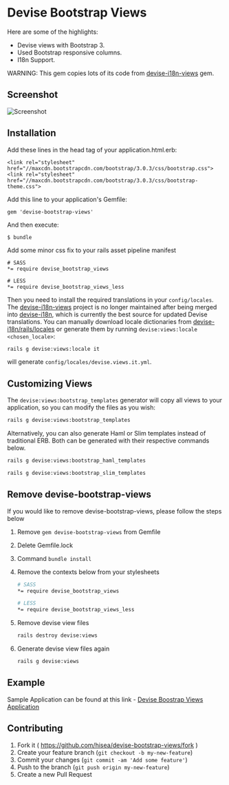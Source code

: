 # Devise Bootstrap Views

Here are some of the highlights:

* Devise views with Bootstrap 3.
* Used Bootstrap responsive columns.
* I18n Support.

WARNING:
This gem copies lots of its code from [devise-i18n-views](https://github.com/mcasimir/devise-i18n-views) gem.

## Screenshot
![Screenshot](https://raw.githubusercontent.com/hisea/devise-bootstrap-views/master/Screenshot.png)

## Installation

Add these lines in the head tag of your application.html.erb:
    
    <link rel="stylesheet" href="//maxcdn.bootstrapcdn.com/bootstrap/3.0.3/css/bootstrap.css">
    <link rel="stylesheet" href="//maxcdn.bootstrapcdn.com/bootstrap/3.0.3/css/bootstrap-theme.css">

Add this line to your application's Gemfile:

    gem 'devise-bootstrap-views'

And then execute:

    $ bundle

Add some minor css fix to your rails asset pipeline manifest

    # SASS
    *= require devise_bootstrap_views

    # LESS
    *= require devise_bootstrap_views_less

Then you need to install the required translations in your `config/locales`. The  [devise-i18n-views](https://github.com/mcasimir/devise-i18n-views) project is no longer maintained after being merged into [devise-i18n](https://github.com/tigrish/devise-i18n), which is currently the best source for updated Devise translations. You can manually download locale dictionaries from [devise-i18n/rails/locales](https://github.com/tigrish/devise-i18n/tree/master/rails/locales) or generate them by running `devise:views:locale <chosen_locale>`:

``` sh
rails g devise:views:locale it
```

will generate `config/locales/devise.views.it.yml`.

## Customizing Views

The `devise:views:bootstrap_templates` generator will copy all views to your application, so you can modify the files as you wish:

``` sh
rails g devise:views:bootstrap_templates
```
Alternatively, you can also generate Haml or Slim templates instead of traditional ERB. Both can be generated with their respective commands below.

``` sh
rails g devise:views:bootstrap_haml_templates
```

``` sh
rails g devise:views:bootstrap_slim_templates
```

## Remove devise-bootstrap-views
If you would like to remove devise-bootstrap-views, please follow the steps below

1. Remove `gem devise-bootstrap-views` from Gemfile
2. Delete Gemfile.lock
3. Command `bundle install`
4. Remove the contexts below from your stylesheets

    ```sh
    # SASS
    *= require devise_bootstrap_views

    # LESS
    *= require devise_bootstrap_views_less
    ```

5. Remove devise view files 
    ```sh
    rails destroy devise:views
    ```
6. Generate devise view files again
    ```sh
    rails g devise:views
    ```

## Example

Sample Application can be found at this link - [Devise Boostrap Views Application](https://github.com/ethiraj-srinivasan/devise-boostrap-views)

## Contributing

1. Fork it ( https://github.com/hisea/devise-bootstrap-views/fork )
2. Create your feature branch (`git checkout -b my-new-feature`)
3. Commit your changes (`git commit -am 'Add some feature'`)
4. Push to the branch (`git push origin my-new-feature`)
5. Create a new Pull Request
